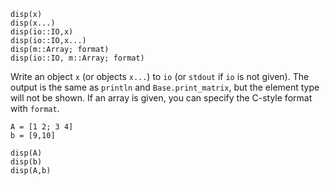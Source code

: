 ```
disp(x)
disp(x...)
disp(io::IO,x)
disp(io::IO,x...)
disp(m::Array; format)
disp(io::IO, m::Array; format)
```

Write an object `x` (or objects `x...`) to `io` (or `stdout` if `io` is not given). The output is the same as `println` and `Base.print_matrix`, but the element type will not be shown. If an array is given, you can specify the C-style format with `format`.

```juliadoctests
A = [1 2; 3 4]
b = [9,10]

disp(A)
disp(b)
disp(A,b)
```
